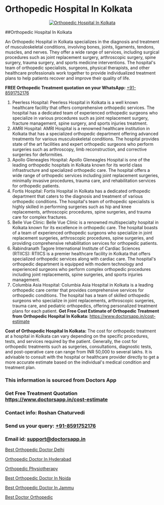 # Orthopedic Hospital In Kolkata

<p align="center">
  <a href="https://doctorsapp.in">
    <img src="https://i.ibb.co/tqM3hNg/sqdqdqsddsa.png" alt="Orthopedic Hospital In Kolkata">
  </a>
</p>
##Orthopedic Hospital In Kolkata

An Orthopedic Hospital in Kolkata specializes in the diagnosis and treatment of musculoskeletal conditions, involving bones, joints, ligaments, tendons, muscles, and nerves. They offer a wide range of services, including surgical procedures such as joint replacement surgery, arthroscopic surgery, spine surgery, trauma surgery, and sports medicine interventions. The hospital's team of orthopedic specialists, surgeons, physical therapists, and other healthcare professionals work together to provide individualized treatment plans to help patients recover and improve their quality of life.

**FREE Orthopedic Treatment quotation on your WhatsApp:**  [+91-8591752176](https://api.whatsapp.com/send?phone=8591752176)

1) Peerless Hospital: Peerless Hospital in Kolkata is a well known healthcare facility that offers comprehensive orthopedic services. The hospital has a dedicated team of experienced orthopedic surgeons who specialize in various procedures such as joint replacement surgery, fracture management, spine surgery, and sports injuries treatment.
2) AMRI Hospital: AMRI Hospital is a renowned healthcare institution in Kolkata that has a specialized orthopedic department offering advanced treatments for various musculoskeletal conditions. The hospital provides state of the art facilities and expert orthopedic surgeons who perform surgeries such as arthroscopy, limb reconstruction, and corrective surgeries for deformities.
3) Apollo Gleneagles Hospital: Apollo Gleneagles Hospital is one of the leading orthopedic hospitals in Kolkata known for its world class infrastructure and specialized orthopedic care. The hospital offers a wide range of orthopedic services including joint replacement surgeries, minimally invasive procedures, trauma care, and rehabilitation services for orthopedic patients.
4) Fortis Hospital: Fortis Hospital in Kolkata has a dedicated orthopedic department that caters to the diagnosis and treatment of various orthopedic conditions. The hospital's team of orthopedic specialists is highly skilled in performing surgeries such as hip and knee replacements, arthroscopic procedures, spine surgeries, and trauma care for complex fractures.
5) Belle Vue Clinic: Belle Vue Clinic is a renowned multispecialty hospital in Kolkata known for its excellence in orthopedic care. The hospital boasts of a team of experienced orthopedic surgeons who specialize in joint replacement surgeries, arthroscopic procedures, spine surgeries, and providing comprehensive rehabilitation services for orthopedic patients.
6) Rabindranath Tagore International Institute of Cardiac Sciences (RTIICS): RTIICS is a premier healthcare facility in Kolkata that offers specialized orthopedic services along with cardiac care. The hospital's orthopedic department is equipped with modern technology and experienced surgeons who perform complex orthopedic procedures including joint replacements, spine surgeries, and sports injuries management.
7) Columbia Asia Hospital: Columbia Asia Hospital in Kolkata is a leading orthopedic care center that provides comprehensive services for orthopedic conditions. The hospital has a team of skilled orthopedic surgeons who specialize in joint replacements, arthroscopic surgeries, trauma care, and pediatric orthopedics, offering personalized treatment plans for each patient.
**Get Free Cost Estimate of Orthopedic Treatment from Orthopedic Hospital In Kolkata:** https://www.doctorsapp.in/cost-estimate

**Cost of Orthopedic Hospital In Kolkata:**
The cost for orthopedic treatment at a hospital in Kolkata can vary depending on the specific procedures, tests, and services required by the patient. Generally, the cost for orthopedic treatments such as surgeries, consultations, diagnostic tests, and post-operative care can range from INR 50,000 to several lakhs. It is advisable to consult with the hospital or healthcare provider directly to get a more accurate estimate based on the individual's medical condition and treatment plan.

### This information is sourced from Doctors App 
### Get Free Treatment Quotation https://www.doctorsapp.in/cost-estimate
### Contact info: Roshan Chaturvedi 
### Send us your query: [+91-8591752176](https://api.whatsapp.com/send?phone=8591752176) 
### Email id: support@doctorsapp.in

[Best Orthopedic Doctor Delhi](https://www.linkedin.com/pulse/best-orthopedic-doctor-delhi-doctorsapp-united-arab-emirates-xqfje?trackingId=DPcWUgjMNsH%2FwZnTRgKkvw%3D%3D&lipi=urn%3Ali%3Apage%3Ad_flagship3_company_admin%3BSXrbBuk4SwWZ8nIcZ2zSvw%3D%3D)

[Orthopedic Doctor In Hyderabad](https://www.linkedin.com/pulse/orthopedic-doctor-hyderabad-doctorsapp-khulna-ofd5e?trackingId=EZ9Y1jSkx7A%2FewaFK33zSw%3D%3D&lipi=urn%3Ali%3Apage%3Ad_flagship3_company_admin%3BEfzsr1%2BmQ6eR1XkJR7MU1A%3D%3D)

[Orthopedic Physiotherapy](https://medium.com/@vimalrana22/orthopedic-physiotherapy-591046fcb03b)

[Best Orthopedic Doctor In Noida](https://medium.com/@vimalrana22/best-orthopedic-doctor-in-noida-5fe7448c5c3c)

[Best Orthopedic Doctor In Jammu](https://doctors-apps.github.io/doctorsapp/best-orthopedic-doctor-in-jammu)

[Best Doctor Orthopedic](https://doctors-apps.github.io/doctorsapp/best-doctor-orthopedic)

